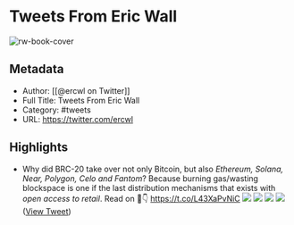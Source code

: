 # Tweets From Eric Wall

![rw-book-cover](https://pbs.twimg.com/profile_images/1811747710501842944/4zoK9Gpr.jpg)

## Metadata
- Author: [[@ercwl on Twitter]]
- Full Title: Tweets From Eric Wall
- Category: #tweets
- URL: https://twitter.com/ercwl

## Highlights
- Why did BRC-20 take over not only Bitcoin, but also *Ethereum, Solana, Near, Polygon, Celo and Fantom*?
  Because burning gas/wasting blockspace is one if the last distribution mechanisms that exists with _open access to retail_. 
  Read on 🧵👇 https://t.co/L43XaPvNiC
  ![](https://pbs.twimg.com/media/GAnysvmW4AAF5JK.jpg)
  ![](https://pbs.twimg.com/media/GAnysvmXYAAeTi_.jpg)
  ![](https://pbs.twimg.com/media/GAnysvqXgAAvTey.jpg)
  ![](https://pbs.twimg.com/media/GAnysvlXUAA9oP0.jpg) ([View Tweet](https://twitter.com/ercwl/status/1732182391559483603))
